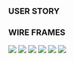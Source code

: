 ### USER STORY




### WIRE FRAMES

![](Images/IMG-0706.jpg)
![](Images/IMG-0705.jpg)
![](Images/IMG-0704.jpg)
![](Images/IMG-0708.jpg)
![](Images/IMG-0710.jpg)
![](Images/IMG-0711.jpg)
